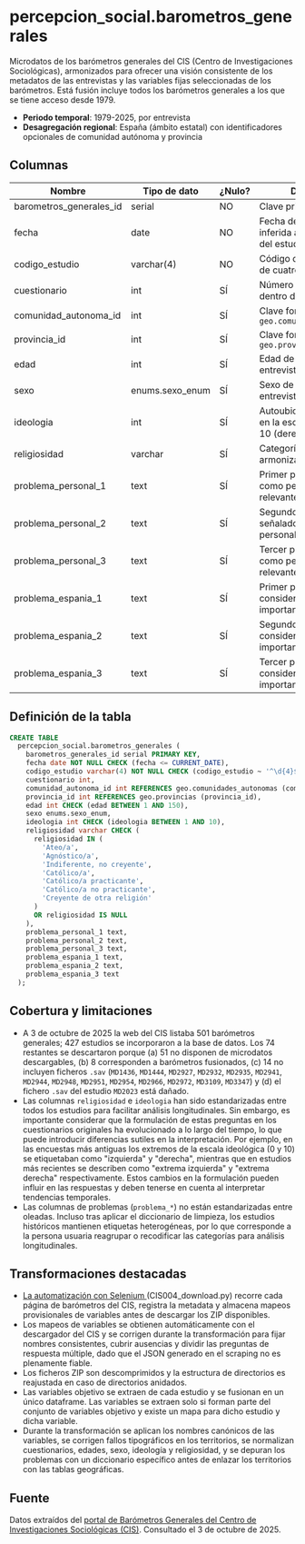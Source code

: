 # percepcion_social.barometros_generales

Microdatos de los barómetros generales del CIS (Centro de Investigaciones Sociológicas), armonizados para ofrecer una visión consistente de los metadatos de las entrevistas y las variables fijas seleccionadas de los barómetros. Está fusión incluye todos los barómetros generales a los que se tiene acceso desde 1979.

- **Periodo temporal**: 1979-2025, por entrevista
- **Desagregación regional**: España (ámbito estatal) con identificadores opcionales de comunidad autónoma y provincia

## Columnas

| Nombre | Tipo de dato | ¿Nulo? | Descripción |
| --- | --- | --- | --- |
| barometros_generales_id | serial | NO | Clave primaria |
| fecha | date | NO | Fecha de la entrevista inferida a partir de la ficha del estudio del CIS |
| codigo_estudio | varchar(4) | NO | Código de estudio del CIS de cuatro dígitos |
| cuestionario | int | SÍ | Número de cuestionario dentro del estudio |
| comunidad_autonoma_id | int | SÍ | Clave foránea a `geo.comunidades_autonomas` |
| provincia_id | int | SÍ | Clave foránea a `geo.provincias` |
| edad | int | SÍ | Edad de la persona entrevistada |
| sexo | enums.sexo_enum | SÍ | Sexo de la persona entrevistada |
| ideologia | int | SÍ | Autoubicación ideológica en la escala 1 (izquierda) – 10 (derecha) |
| religiosidad | varchar | SÍ | Categoría de religiosidad armonizada |
| problema_personal_1 | text | SÍ | Primer problema señalado como personalmente relevante |
| problema_personal_2 | text | SÍ | Segundo problema señalado como personalmente relevante |
| problema_personal_3 | text | SÍ | Tercer problema señalado como personalmente relevante |
| problema_espania_1 | text | SÍ | Primer problema considerado más importante en España |
| problema_espania_2 | text | SÍ | Segundo problema considerado más importante en España |
| problema_espania_3 | text | SÍ | Tercer problema considerado más importante en España |

## Definición de la tabla

```sql
CREATE TABLE
  percepcion_social.barometros_generales (
    barometros_generales_id serial PRIMARY KEY,
    fecha date NOT NULL CHECK (fecha <= CURRENT_DATE),
    codigo_estudio varchar(4) NOT NULL CHECK (codigo_estudio ~ '^\d{4}$'),
    cuestionario int,
    comunidad_autonoma_id int REFERENCES geo.comunidades_autonomas (comunidad_autonoma_id),
    provincia_id int REFERENCES geo.provincias (provincia_id),
    edad int CHECK (edad BETWEEN 1 AND 150),
    sexo enums.sexo_enum,
    ideologia int CHECK (ideologia BETWEEN 1 AND 10),
    religiosidad varchar CHECK (
      religiosidad IN (
        'Ateo/a',
        'Agnóstico/a',
        'Indiferente, no creyente',
        'Católico/a',
        'Católico/a practicante',
        'Católico/a no practicante',
        'Creyente de otra religión'
      )
      OR religiosidad IS NULL
    ),
    problema_personal_1 text,
    problema_personal_2 text,
    problema_personal_3 text,
    problema_espania_1 text,
    problema_espania_2 text,
    problema_espania_3 text
  );
```

## Cobertura y limitaciones

- A 3 de octubre de 2025 la web del CIS listaba 501 barómetros generales; 427 estudios se incorporaron a la base de datos. Los 74 restantes se descartaron porque (a) 51 no disponen de microdatos descargables, (b) 8 corresponden a barómetros fusionados, (c) 14 no incluyen ficheros `.sav` (`MD1436`, `MD1444`, `MD2927`, `MD2932`, `MD2935`, `MD2941`, `MD2944`, `MD2948`, `MD2951`, `MD2954`, `MD2966`, `MD2972`, `MD3109`, `MD3347`) y (d) el fichero `.sav` del estudio `MD2023` está dañado.
- Las columnas `religiosidad` e `ideologia` han sido estandarizadas entre todos los estudios para facilitar análisis longitudinales. Sin embargo, es importante considerar que la formulación de estas preguntas en los cuestionarios originales ha evolucionado a lo largo del tiempo, lo que puede introducir diferencias sutiles en la interpretación. Por ejemplo, en las encuestas más antiguas los extremos de la escala ideológica (0 y 10) se etiquetaban como "izquierda" y "derecha", mientras que en estudios más recientes se describen como "extrema izquierda" y "extrema derecha" respectivamente. Estos cambios en la formulación pueden influir en las respuestas y deben tenerse en cuenta al interpretar tendencias temporales.
- Las columnas de problemas (`problema_*`) no están estandarizadas entre oleadas. Incluso tras aplicar el diccionario de limpieza, los estudios históricos mantienen etiquetas heterogéneas, por lo que corresponde a la persona usuaria reagrupar o recodificar las categorías para análisis longitudinales.

## Transformaciones destacadas

- <a href="https://github.com/nachodll/GBV_EQ_DB/blob/main/downloaders/CIS004_download.py"> La automatización con Selenium </a>(CIS004_download.py) recorre cada página de barómetros del CIS, registra la metadata y almacena mapeos provisionales de variables antes de descargar los ZIP disponibles.
- Los mapeos de variables se obtienen automáticamente con el descargador del CIS y se corrigen durante la transformación para fijar nombres consistentes, cubrir ausencias y dividir las preguntas de respuesta múltiple, dado que el JSON generado en el scraping no es plenamente fiable.
- Los ficheros ZIP son descomprimidos y la estructura de directorios es reajustada en caso de directorios anidados.
- Las variables objetivo se extraen de cada estudio y se fusionan en un único dataframe. Las variables se extraen solo si forman parte del conjunto de variables objetivo y existe un mapa para dicho estudio y dicha variable.
- Durante la transformación se aplican los nombres canónicos de las variables, se corrigen fallos tipográficos en los territorios, se normalizan cuestionarios, edades, sexo, ideología y religiosidad, y se depuran los problemas con un diccionario específico antes de enlazar los territorios con las tablas geográficas.


## Fuente

Datos extraídos del <a href="https://www.cis.es/catalogo-estudios/resultados-definidos/barometros" target="_blank">portal de Barómetros Generales del Centro de Investigaciones Sociológicas (CIS)</a>.
Consultado el 3 de octubre de 2025.
